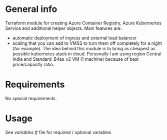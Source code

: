 # General info

Terraform module for creating Azure Container Registry, Azure Kubernertes Service and additional helper objects. Main features are: 
* automatic deployment of ingress and external load balancer
* scaling that you can add to VMSS to turn them off completely for a night (for example).
The idea behind this module is to bring as cheapest as possible kubernetes stack in cloud.
Personally I am using region Central India and Standard_B4as_v2 VM (1 machine) because of best price/capacity ratio.

# Requirements

No special requirements.

# Usage

See *variables.tf* file for required / optional variables
